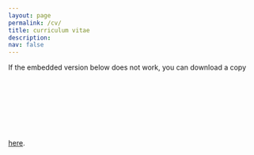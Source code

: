 ```yaml
---
layout: page
permalink: /cv/
title: curriculum vitae
description:
nav: false
---
```


If the embedded version below does not work, you can download a copy <a href='/assets/pdf/CV_FeiLiu_ApplicationAP.pdf'>here</a>.
<object data="/assets/pdf/FidelSchaposnikMassolo_CV.pdf#view=FitH&pagemode=none" type="application/pdf" style="width:100%;height:100vh">
	<embed src="/assets/pdf/FidelSchaposnikMassolo_CV.pdf#view=FitH&pagemode=none" type="application/pdf" />
</object>